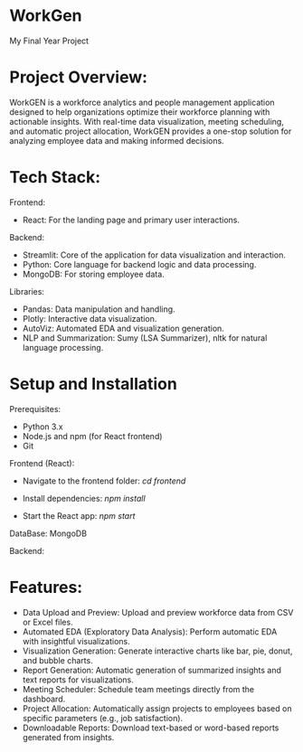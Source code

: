 # WorkGen
My Final Year Project

# Project Overview:

WorkGEN is a workforce analytics and people management application designed to help organizations optimize their workforce planning with actionable insights. With real-time data visualization, meeting scheduling, and automatic project allocation, WorkGEN provides a one-stop solution for analyzing employee data and making informed decisions.

# Tech Stack:

Frontend:
- React: For the landing page and primary user interactions.

Backend:
- Streamlit: Core of the application for data visualization and interaction.
- Python: Core language for backend logic and data processing.
- MongoDB: For storing employee data.

Libraries:
- Pandas: Data manipulation and handling.
- Plotly: Interactive data visualization.
- AutoViz: Automated EDA and visualization generation.
- NLP and Summarization: Sumy (LSA Summarizer), nltk for natural language processing.

# Setup and Installation

Prerequisites:
- Python 3.x
- Node.js and npm (for React frontend)
- Git

Frontend (React):
- Navigate to the frontend folder:
_cd frontend_

- Install dependencies:
_npm install_

- Start the React app:
_npm start_

DataBase: MongoDB

Backend: 

# Features:

- Data Upload and Preview: Upload and preview workforce data from CSV or Excel files.
- Automated EDA (Exploratory Data Analysis): Perform automatic EDA with insightful visualizations.
- Visualization Generation: Generate interactive charts like bar, pie, donut, and bubble charts.
- Report Generation: Automatic generation of summarized insights and text reports for visualizations.
- Meeting Scheduler: Schedule team meetings directly from the dashboard.
- Project Allocation: Automatically assign projects to employees based on specific parameters (e.g., job satisfaction).
- Downloadable Reports: Download text-based or word-based reports generated from insights.
